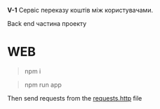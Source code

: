 **V-1**
Сервіс переказу коштів між користувачами.

Back end частина проекту

# WEB

> npm i

> npm run app

Then send requests from the [requests.http](REQUESTS.http) file
